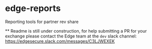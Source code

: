 # edge-reports
Reporting tools for partner rev share

** Readme is still under construction, for help submitting a PR for your exchange please contact the Edge team at the `dev` slack channel: https://edgesecure.slack.com/messages/C3LJWEXEK
